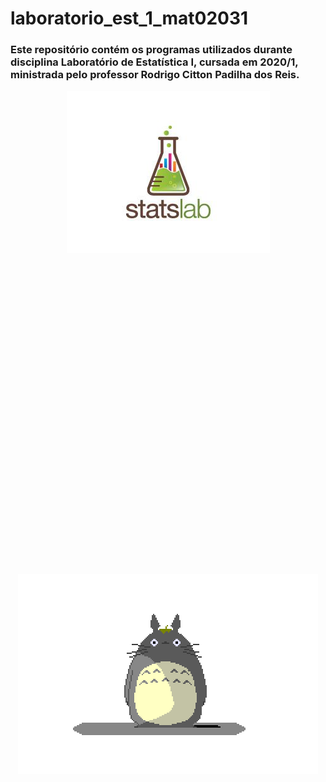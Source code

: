 # laboratorio_est_1_mat02031
### Este repositório contém os programas utilizados durante disciplina **Laboratório de Estatística  I**, cursada em 2020/1, ministrada pelo professor Rodrigo Citton Padilha dos Reis.


<div align="center">
<img src="images/statslab_logo.jpg">
</div>
<br/>
<br/>
<br/>
<br/>
<br/>
<br/>
<br/>
<br/>
<br/>
<br/>
<br/>
<br/>
<br/>
<br/>
<br/>
<br/>
<br/>
<br/>
<br/>
<br/>
<br/>
<br/>
<br/>
<br/>
<br/>
<br/>
<br/>
<br/>
<br/>
<br/>

<div align="center">
<img src="images/totoro.png" width="480" height="320">
</div>

